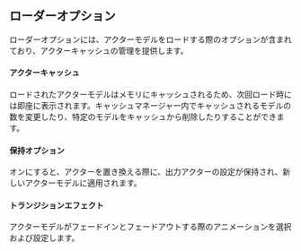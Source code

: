 ## ローダーオプション
ローダーオプションには、アクターモデルをロードする際のオプションが含まれており、アクターキャッシュの管理を提供します。

#### アクターキャッシュ
ロードされたアクターモデルはメモリにキャッシュされるため、次回ロード時には即座に表示されます。キャッシュマネージャー内でキャッシュされるモデルの数を変更したり、特定のモデルをキャッシュから削除したりすることができます。

#### 保持オプション
オンにすると、アクターを置き換える際に、出力アクターの設定が保持され、新しいアクターモデルに適用されます。

#### トランジションエフェクト
アクターモデルがフェードインとフェードアウトする際のアニメーションを選択および設定します。